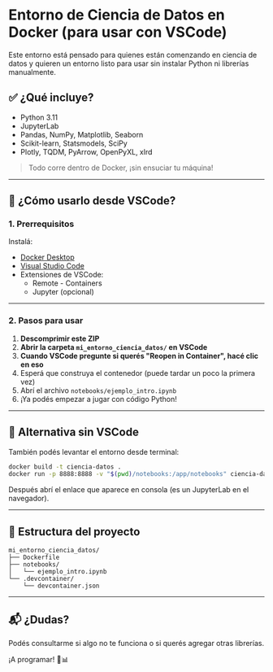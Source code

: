 # Entorno de Ciencia de Datos en Docker (para usar con VSCode)

Este entorno está pensado para quienes están comenzando en ciencia de datos y quieren un entorno listo para usar sin instalar Python ni librerías manualmente.

## ✅ ¿Qué incluye?

- Python 3.11
- JupyterLab
- Pandas, NumPy, Matplotlib, Seaborn
- Scikit-learn, Statsmodels, SciPy
- Plotly, TQDM, PyArrow, OpenPyXL, xlrd

> Todo corre dentro de Docker, ¡sin ensuciar tu máquina!

---

## 🚀 ¿Cómo usarlo desde VSCode?

### 1. Prerrequisitos

Instalá:
- [Docker Desktop](https://www.docker.com/products/docker-desktop/)
- [Visual Studio Code](https://code.visualstudio.com/)
- Extensiones de VSCode:
  - Remote - Containers
  - Jupyter (opcional)

---

### 2. Pasos para usar

1. **Descomprimir este ZIP**
2. **Abrir la carpeta `mi_entorno_ciencia_datos/` en VSCode**
3. **Cuando VSCode pregunte si querés "Reopen in Container", hacé clic en eso**
4. Esperá que construya el contenedor (puede tardar un poco la primera vez)
5. Abrí el archivo `notebooks/ejemplo_intro.ipynb`
6. ¡Ya podés empezar a jugar con código Python!

---

## 🧪 Alternativa sin VSCode

También podés levantar el entorno desde terminal:

```bash
docker build -t ciencia-datos .
docker run -p 8888:8888 -v "$(pwd)/notebooks:/app/notebooks" ciencia-datos
```

Después abrí el enlace que aparece en consola (es un JupyterLab en el navegador).

---

## 📂 Estructura del proyecto

```
mi_entorno_ciencia_datos/
├── Dockerfile
├── notebooks/
│   └── ejemplo_intro.ipynb
└── .devcontainer/
    └── devcontainer.json
```

---

## 📬 ¿Dudas?

Podés consultarme si algo no te funciona o si querés agregar otras librerías.

¡A programar! 🐍📊
